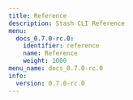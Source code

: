```yaml
---
title: Reference
description: Stash CLI Reference
menu:
  docs_0.7.0-rc.0:
    identifier: reference
    name: Reference
    weight: 1000
menu_name: docs_0.7.0-rc.0
info:
  version: 0.7.0-rc.0
---
```


